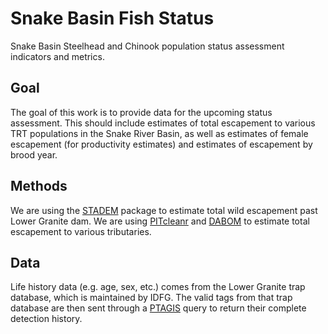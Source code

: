 
# Snake Basin Fish Status

Snake Basin Steelhead and Chinook population status assessment indicators and metrics.

## Goal

The goal of this work is to provide data for the upcoming status assessment. This should include estimates of total escapement to various TRT populations in the Snake River Basin, as well as estimates of female escapement (for productivity estimates) and estimates of escapement by brood year.

## Methods

We are using the [STADEM](https://github.com/KevinSee/STADEM) package to estimate total wild escapement past Lower Granite dam. We are using [PITcleanr](https://github.com/KevinSee/PITcleanr) and [DABOM](https://github.com/KevinSee/DABOM) to estimate total escapement to various tributaries.

## Data

Life history data (e.g. age, sex, etc.) comes from the Lower Granite trap database, which is maintained by IDFG. The valid tags from that trap database are then sent through a [PTAGIS](https://www.ptagis.org/) query to return their complete detection history. 
